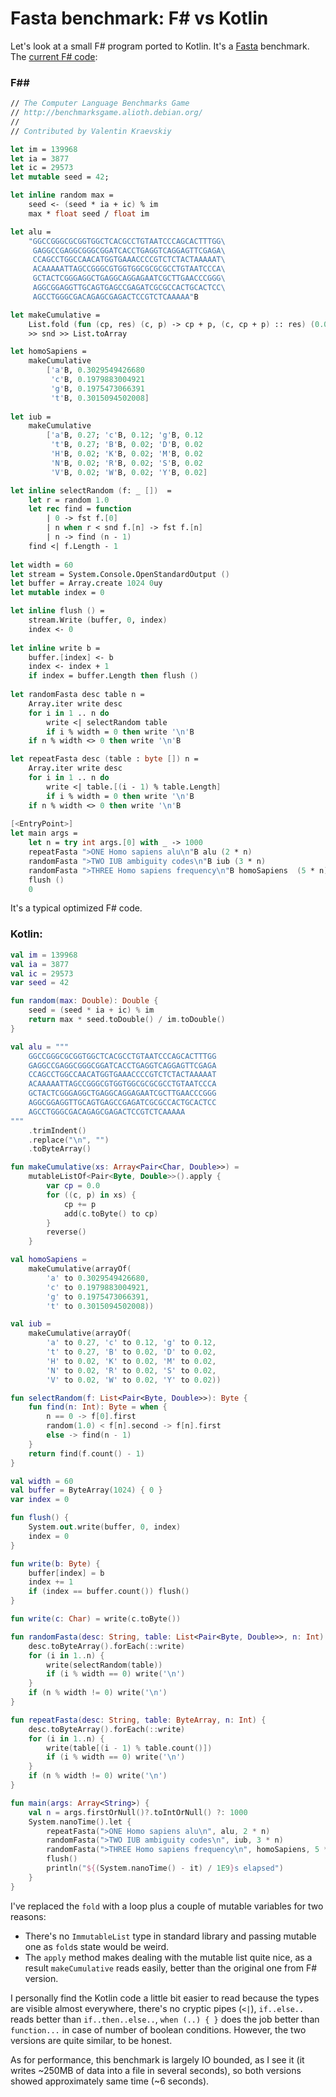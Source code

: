 # Fasta benchmark: F# vs Kotlin

Let's look at a small F# program ported to Kotlin. It's a [Fasta](https://benchmarksgame.alioth.debian.org/u64q/fasta-description.html#fasta)
benchmark. The [current F# code](https://benchmarksgame.alioth.debian.org/u64q/program.php?test=fasta&lang=fsharpcore&id=1): 

### F##

```fsharp
// The Computer Language Benchmarks Game
// http://benchmarksgame.alioth.debian.org/
//
// Contributed by Valentin Kraevskiy

let im = 139968
let ia = 3877
let ic = 29573
let mutable seed = 42;

let inline random max =
    seed <- (seed * ia + ic) % im
    max * float seed / float im

let alu =
    "GGCCGGGCGCGGTGGCTCACGCCTGTAATCCCAGCACTTTGG\
     GAGGCCGAGGCGGGCGGATCACCTGAGGTCAGGAGTTCGAGA\
     CCAGCCTGGCCAACATGGTGAAACCCCGTCTCTACTAAAAAT\
     ACAAAAATTAGCCGGGCGTGGTGGCGCGCGCCTGTAATCCCA\
     GCTACTCGGGAGGCTGAGGCAGGAGAATCGCTTGAACCCGGG\
     AGGCGGAGGTTGCAGTGAGCCGAGATCGCGCCACTGCACTCC\
     AGCCTGGGCGACAGAGCGAGACTCCGTCTCAAAAA"B

let makeCumulative = 
    List.fold (fun (cp, res) (c, p) -> cp + p, (c, cp + p) :: res) (0.0, []) 
    >> snd >> List.toArray

let homoSapiens = 
    makeCumulative
        ['a'B, 0.3029549426680
         'c'B, 0.1979883004921
         'g'B, 0.1975473066391
         't'B, 0.3015094502008]
     
let iub = 
    makeCumulative 
        ['a'B, 0.27; 'c'B, 0.12; 'g'B, 0.12
         't'B, 0.27; 'B'B, 0.02; 'D'B, 0.02
         'H'B, 0.02; 'K'B, 0.02; 'M'B, 0.02
         'N'B, 0.02; 'R'B, 0.02; 'S'B, 0.02
         'V'B, 0.02; 'W'B, 0.02; 'Y'B, 0.02]

let inline selectRandom (f: _ [])  =     
    let r = random 1.0 
    let rec find = function
        | 0 -> fst f.[0]
        | n when r < snd f.[n] -> fst f.[n]
        | n -> find (n - 1)
    find <| f.Length - 1
   
let width = 60 
let stream = System.Console.OpenStandardOutput ()
let buffer = Array.create 1024 0uy
let mutable index = 0

let inline flush () =    
    stream.Write (buffer, 0, index)
    index <- 0
    
let inline write b = 
    buffer.[index] <- b
    index <- index + 1
    if index = buffer.Length then flush ()        
    
let randomFasta desc table n =
    Array.iter write desc
    for i in 1 .. n do
        write <| selectRandom table
        if i % width = 0 then write '\n'B
    if n % width <> 0 then write '\n'B

let repeatFasta desc (table : byte []) n =
    Array.iter write desc 
    for i in 1 .. n do
        write <| table.[(i - 1) % table.Length]
        if i % width = 0 then write '\n'B
    if n % width <> 0 then write '\n'B
        
[<EntryPoint>]
let main args =
    let n = try int args.[0] with _ -> 1000
    repeatFasta ">ONE Homo sapiens alu\n"B alu (2 * n)
    randomFasta ">TWO IUB ambiguity codes\n"B iub (3 * n)
    randomFasta ">THREE Homo sapiens frequency\n"B homoSapiens  (5 * n)
    flush ()
    0
```  
It's a typical optimized F# code.

### Kotlin:

```kotlin
val im = 139968
val ia = 3877
val ic = 29573
var seed = 42

fun random(max: Double): Double {
    seed = (seed * ia + ic) % im
    return max * seed.toDouble() / im.toDouble()
}

val alu = """
    GGCCGGGCGCGGTGGCTCACGCCTGTAATCCCAGCACTTTGG
    GAGGCCGAGGCGGGCGGATCACCTGAGGTCAGGAGTTCGAGA
    CCAGCCTGGCCAACATGGTGAAACCCCGTCTCTACTAAAAAT
    ACAAAAATTAGCCGGGCGTGGTGGCGCGCGCCTGTAATCCCA
    GCTACTCGGGAGGCTGAGGCAGGAGAATCGCTTGAACCCGGG
    AGGCGGAGGTTGCAGTGAGCCGAGATCGCGCCACTGCACTCC
    AGCCTGGGCGACAGAGCGAGACTCCGTCTCAAAAA
"""
    .trimIndent()
    .replace("\n", "")
    .toByteArray()

fun makeCumulative(xs: Array<Pair<Char, Double>>) =
    mutableListOf<Pair<Byte, Double>>().apply {
        var cp = 0.0
        for ((c, p) in xs) {
            cp += p
            add(c.toByte() to cp)
        }
        reverse()
    }

val homoSapiens =
    makeCumulative(arrayOf(
        'a' to 0.3029549426680,
        'c' to 0.1979883004921,
        'g' to 0.1975473066391,
        't' to 0.3015094502008))

val iub =
    makeCumulative(arrayOf(
        'a' to 0.27, 'c' to 0.12, 'g' to 0.12,
        't' to 0.27, 'B' to 0.02, 'D' to 0.02,
        'H' to 0.02, 'K' to 0.02, 'M' to 0.02,
        'N' to 0.02, 'R' to 0.02, 'S' to 0.02,
        'V' to 0.02, 'W' to 0.02, 'Y' to 0.02))

fun selectRandom(f: List<Pair<Byte, Double>>): Byte {
    fun find(n: Int): Byte = when {
        n == 0 -> f[0].first
        random(1.0) < f[n].second -> f[n].first
        else -> find(n - 1)
    }
    return find(f.count() - 1)
}

val width = 60
val buffer = ByteArray(1024) { 0 }
var index = 0

fun flush() {
    System.out.write(buffer, 0, index)
    index = 0
}

fun write(b: Byte) {
    buffer[index] = b
    index += 1
    if (index == buffer.count()) flush()
}

fun write(c: Char) = write(c.toByte())

fun randomFasta(desc: String, table: List<Pair<Byte, Double>>, n: Int) {
    desc.toByteArray().forEach(::write)
    for (i in 1..n) {
        write(selectRandom(table))
        if (i % width == 0) write('\n')
    }
    if (n % width != 0) write('\n')
}

fun repeatFasta(desc: String, table: ByteArray, n: Int) {
    desc.toByteArray().forEach(::write)
    for (i in 1..n) {
        write(table[(i - 1) % table.count()])
        if (i % width == 0) write('\n')
    }
    if (n % width != 0) write('\n')
}

fun main(args: Array<String>) {
    val n = args.firstOrNull()?.toIntOrNull() ?: 1000
    System.nanoTime().let {
        repeatFasta(">ONE Homo sapiens alu\n", alu, 2 * n)
        randomFasta(">TWO IUB ambiguity codes\n", iub, 3 * n)
        randomFasta(">THREE Homo sapiens frequency\n", homoSapiens, 5 * n)
        flush()
        println("${(System.nanoTime() - it) / 1E9}s elapsed")
    }
}
``` 
I've replaced the `fold` with a loop plus a couple of mutable variables for two 
reasons: 

* There's no `ImmutableList` type in standard library and passing mutable one
 as `fold`s state would be weird.
* The `apply` method makes dealing with the mutable list quite nice, as a result 
`makeCumulative` reads easily, better than the original one from F# version.

I personally find the Kotlin code a little bit easier to read because the 
types are visible almost everywhere, there's no cryptic pipes (`<|`), `if..else..` reads better than
 `if..then..else..`, `when (..) { }` does the job better than `function...` in case of 
 number of boolean conditions. However, the two versions are quite similar, to be
 honest.

As for performance, this benchmark is largely IO bounded, as I see it (it writes ~250MB of 
data into a file in several seconds), so both versions showed approximately 
same time (~6 seconds).